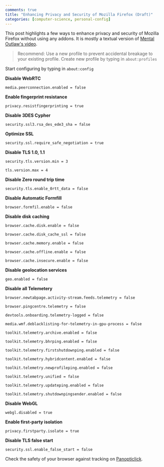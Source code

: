 ```yaml
---
comments: true
title: "Enhancing Privacy and Security of Mozilla Firefox (Draft)"
categories: [computer-science, personal-config]
---
```


This post highlights a few ways to enhance privacy and security of Mozilla Firefox without using any addons. It is mostly a textual version of [Mental Outlaw's video](https://www.youtube.com/watch?v=xxWXLlfqNAo).

> Recommend: Use a new profile to prevent accidental breakage to your existing profile. Create new profile by typing in `about:profiles`

Start configuring by typing in `about:config`

**Disable WebRTC**

```
media.peerconnection.enabled = false
```

**Enable fingerprint resistance**

```
privacy.resistfingerprinting = true
```

**Disable 3DES Cypher**

```
security.ssl3.rsa_des_ede3_sha = false
```


**Optimize SSL**

```
security.ssl.require_safe_negotiation = true
```

**Disable TLS 1.0, 1.1**

```
security.tls.version.min = 3

tls.version.max = 4
```

**Disable Zero round trip time**

```
security.tls.enable_0rtt_data = false
```


**Disable Automatic Formfill**

```
browser.formfil.enable = false
```
**Disable disk caching**

```
browser.cache.disk.enable = false

browser.cache.disk_cache_ssl = false

browser.cache.memory.enable = false

browser.cache.offline.enable = false

browser.cache.insecure.enable = false
```

**Disable geolocation services**

```
geo.enabled = false
```

**Disable all Telemetery**

```
browser.newtabpage.activity-stream.feeds.telemetry = false

browser.pingcentre.telemetry = false

devtools.onboarding.telemetry-logged = false

media.wmf.deblacklisting-for-telemetry-in-gpu-process = false

toolkit.telemetry.archive.enabled = false

toolkit.telemetry.bhrping.enabled = false

toolkit.telemetry.firstshutdownping.enabled = false

toolkit.telemetry.hybridcontent.enabled = false

toolkit.telemetry.newprofileping.enabled = false

toolkit.telemetry.unified = false

toolkit.telemetry.updateping.enabled = false

toolkit.telemetry.shutdownpingsender.enabled = false
```

**Disable WebGL**

```
webgl.disabled = true
```

**Enable first-party isolation**

```
privacy.firstparty.isolate = true
```

**Disable TLS false start**

```
security.ssl.enable_false_start = false
```

Check the safety of your browser against tracking on [Panopticlick](https://panopticlick.eff.org).
